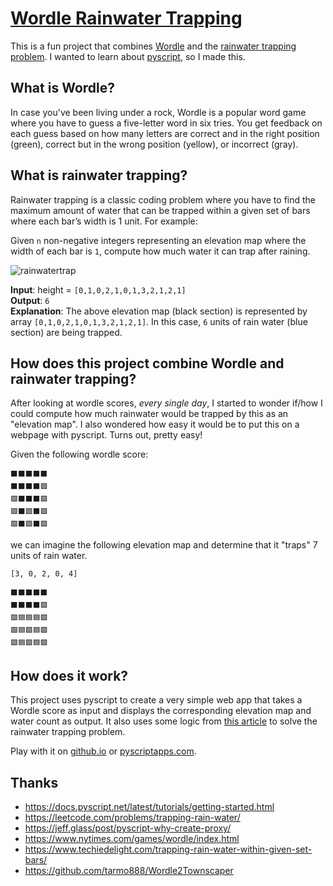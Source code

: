 # [Wordle Rainwater Trapping](https://danmaps.github.io/wordle-rainwater/)
This is a fun project that combines [Wordle](https://www.nytimes.com/games/wordle/index.html) and the [rainwater trapping problem](https://leetcode.com/problems/trapping-rain-water/). I wanted to learn about [pyscript](https://docs.pyscript.net/latest/tutorials/getting-started.html), so I made this. 

## What is Wordle?
In case you've been living under a rock, Wordle is a popular word game where you have to guess a five-letter word in six tries. You get feedback on each guess based on how many letters are correct and in the right position (green), correct but in the wrong position (yellow), or incorrect (gray).

## What is rainwater trapping?
Rainwater trapping is a classic coding problem where you have to find the maximum amount of water that can be trapped within a given set of bars where each bar’s width is 1 unit. For example:

Given `n` non-negative integers representing an elevation map where the width of each bar is `1`, compute how much water it can trap after raining.

![rainwatertrap](https://user-images.githubusercontent.com/61806500/190046292-fc841270-b48c-4834-a09a-67e72cb42dc3.png)

<b>Input</b>: height = `[0,1,0,2,1,0,1,3,2,1,2,1]`<br>
<b>Output</b>: `6`<br>
<b>Explanation</b>: The above elevation map (black section) is represented by array `[0,1,0,2,1,0,1,3,2,1,2,1]`. In this case, `6` units of rain water (blue section) are being trapped.<br>


## How does this project combine Wordle and rainwater trapping?
After looking at wordle scores, _every single day_, I started to wonder if/how I could compute how much rainwater would be trapped by this as an "elevation map". I also wondered how easy it would be to put this on a webpage with pyscript. Turns out, pretty easy!

Given the following wordle score:
```
⬛⬛⬛⬛⬛
⬛⬛⬛⬛🟩
🟩⬛⬛⬛🟩
🟩⬛🟩⬛🟩
🟩⬛🟩⬛🟩
```

we can imagine  the following elevation map and determine that it "traps" 7 units of rain water.
```
[3, 0, 2, 0, 4]

⬛⬛⬛⬛⬛
⬛⬛⬛⬛🟩
🟩🟦🟦🟦🟩
🟩🟦🟩🟦🟩
🟩🟦🟩🟦🟩
```
## How does it work?
This project uses pyscript to create a very simple web app that takes a Wordle score as input and displays the corresponding elevation map and water count as output. It also uses some logic from [this article](https://www.techiedelight.com/trapping-rain-water-within-given-set-bars/) to solve the rainwater trapping problem.

Play with it on [github.io](https://danmaps.github.io/wordle-rainwater/) or [pyscriptapps.com](https://danmaps.pyscriptapps.com/wordle-rainwater/latest/).

## Thanks
* https://docs.pyscript.net/latest/tutorials/getting-started.html
* https://leetcode.com/problems/trapping-rain-water/
* https://jeff.glass/post/pyscript-why-create-proxy/
* https://www.nytimes.com/games/wordle/index.html
* https://www.techiedelight.com/trapping-rain-water-within-given-set-bars/
* https://github.com/tarmo888/Wordle2Townscaper
